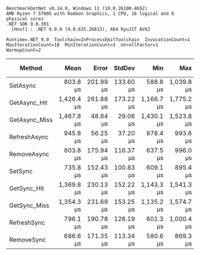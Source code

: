 ```

BenchmarkDotNet v0.14.0, Windows 11 (10.0.26100.4652)
AMD Ryzen 7 5700G with Radeon Graphics, 1 CPU, 16 logical and 8 physical cores
.NET SDK 9.0.301
  [Host] : .NET 9.0.6 (9.0.625.26613), X64 RyuJIT AVX2

Runtime=.NET 9.0  Toolchain=InProcessEmitToolchain  InvocationCount=1  
MaxIterationCount=10  MinIterationCount=3  UnrollFactor=1  
WarmupCount=2  

```
| Method        | Mean       | Error     | StdDev    | Min        | Max        | Median     | P90        | P95        | Ratio | RatioSD | Rank | Baseline | Allocated | Alloc Ratio |
|-------------- |-----------:|----------:|----------:|-----------:|-----------:|-----------:|-----------:|-----------:|------:|--------:|-----:|--------- |----------:|------------:|
| SetAsync      |   803.8 μs | 201.99 μs | 133.60 μs |   588.8 μs | 1,039.8 μs |   775.9 μs |   979.3 μs | 1,009.5 μs |  1.03 |    0.23 |    1 | Yes      |   8.99 KB |        1.00 |
| GetAsync_Hit  | 1,426.4 μs | 261.88 μs | 173.22 μs | 1,166.7 μs | 1,775.2 μs | 1,429.9 μs | 1,581.4 μs | 1,678.3 μs |  1.82 |    0.36 |    2 | No       |   9.97 KB |        1.11 |
| GetAsync_Miss | 1,467.8 μs |  48.84 μs |  29.06 μs | 1,430.1 μs | 1,523.8 μs | 1,457.7 μs | 1,503.6 μs | 1,513.7 μs |  1.87 |    0.30 |    2 | No       |  10.46 KB |        1.16 |
| RefreshAsync  |   945.8 μs |  56.25 μs |  37.20 μs |   878.4 μs |   993.6 μs |   951.6 μs |   978.9 μs |   986.3 μs |  1.21 |    0.20 |    1 | No       |  12.62 KB |        1.40 |
| RemoveAsync   |   803.8 μs | 175.94 μs | 116.37 μs |   637.5 μs |   996.0 μs |   799.1 μs |   926.8 μs |   961.4 μs |  1.03 |    0.22 |    1 | No       |   7.45 KB |        0.83 |
| SetSync       |   735.8 μs | 152.43 μs | 100.83 μs |   609.1 μs |   895.4 μs |   715.9 μs |   851.9 μs |   873.7 μs |  0.94 |    0.19 |    1 | No       |   8.34 KB |        0.93 |
| GetSync_Hit   | 1,369.8 μs | 230.13 μs | 152.22 μs | 1,143.3 μs | 1,541.3 μs | 1,382.5 μs | 1,528.8 μs | 1,535.0 μs |  1.75 |    0.34 |    2 | No       |   8.23 KB |        0.92 |
| GetSync_Miss  | 1,354.3 μs | 231.69 μs | 153.25 μs | 1,135.2 μs | 1,574.7 μs | 1,381.6 μs | 1,518.0 μs | 1,546.3 μs |  1.73 |    0.33 |    2 | No       |   7.84 KB |        0.87 |
| RefreshSync   |   796.1 μs | 190.78 μs | 126.19 μs |   601.3 μs | 1,000.4 μs |   828.6 μs |   899.1 μs |   949.7 μs |  1.02 |    0.22 |    1 | No       |   5.77 KB |        0.64 |
| RemoveSync    |   686.6 μs | 171.35 μs | 113.34 μs |   580.6 μs |   869.3 μs |   625.0 μs |   836.9 μs |   853.1 μs |  0.88 |    0.20 |    1 | No       |    5.8 KB |        0.65 |
